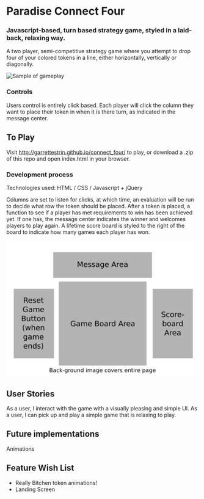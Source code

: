 # Paradise Connect Four

### Javascript-based, turn based strategy game, styled in a laid-back, relaxing way.

A two player, semi-competitive strategy game where you attempt to drop four of your colored tokens in a line, either horizontally, vertically or diagonally.

![Sample of gameplay](./sample_image.png)

### Controls

Users control is entirely click based.  Each player will click the column they want to place their token in when it is there turn, as indicated in the message center.

## To Play

Visit http://garrettestrin.github.io/connect_four/ to play, or download a .zip of this repo and open index.html in your browser.

### Development process

Technologies used: HTML / CSS / Javascript + jQuery

Columns are set to listen for clicks, at which time, an evaluation will be run to decide what row the token should be placed.  After a token is placed, a function to see if a player has met requirements to win has been achieved yet.  If one has, the message center indicates the winner and welcomes players to play again.  A lifetime score board is styled to the right of the board to indicate how many games each player has won.

![Mockup of layout](./sample_image2.png)

## User Stories

As a user, I interact with the game with a visually pleasing and simple UI.
As a user, I can pick up and play a simple game that is relaxing to play.

## Future implementations

Animations


## Feature Wish List

* Really Bitchen token animations!
* Landing Screen
